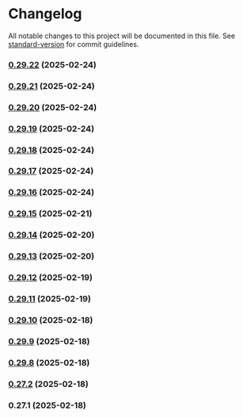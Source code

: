# Changelog

All notable changes to this project will be documented in this file. See [standard-version](https://github.com/conventional-changelog/standard-version) for commit guidelines.

### [0.29.22](https://github.com/harikvpy/ngx-helper/compare/v0.29.21...v0.29.22) (2025-02-24)

### [0.29.21](https://github.com/harikvpy/ngx-helper/compare/v0.29.20...v0.29.21) (2025-02-24)

### [0.29.20](https://github.com/harikvpy/ngx-helper/compare/v0.29.19...v0.29.20) (2025-02-24)

### [0.29.19](https://github.com/harikvpy/ngx-helper/compare/v0.29.18...v0.29.19) (2025-02-24)

### [0.29.18](https://github.com/harikvpy/ngx-helper/compare/v0.29.17...v0.29.18) (2025-02-24)

### [0.29.17](https://github.com/harikvpy/ngx-helper/compare/v0.29.16...v0.29.17) (2025-02-24)

### [0.29.16](https://github.com/harikvpy/ngx-helper/compare/v0.29.15...v0.29.16) (2025-02-24)

### [0.29.15](https://github.com/harikvpy/ngx-helper/compare/v0.29.14...v0.29.15) (2025-02-21)

### [0.29.14](https://github.com/harikvpy/ngx-helper/compare/v0.29.13...v0.29.14) (2025-02-20)

### [0.29.13](https://github.com/harikvpy/ngx-helper/compare/v0.29.12...v0.29.13) (2025-02-20)

### [0.29.12](https://github.com/harikvpy/ngx-helper/compare/v0.29.11...v0.29.12) (2025-02-19)

### [0.29.11](https://github.com/harikvpy/ngx-helper/compare/v0.29.10...v0.29.11) (2025-02-19)

### [0.29.10](https://github.com/harikvpy/ngx-helper/compare/v0.29.9...v0.29.10) (2025-02-18)

### [0.29.9](https://github.com/harikvpy/ngx-helper/compare/v0.29.8...v0.29.9) (2025-02-18)

### [0.29.8](https://github.com/harikvpy/ngx-helper/compare/v0.27.2...v0.29.8) (2025-02-18)

### [0.27.2](https://github.com/harikvpy/ngx-helper/compare/v0.27.1...v0.27.2) (2025-02-18)

### 0.27.1 (2025-02-18)
